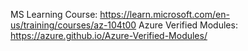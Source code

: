 MS Learning Course: <https://learn.microsoft.com/en-us/training/courses/az-104t00>
Azure Verified Modules: <https://azure.github.io/Azure-Verified-Modules/>
